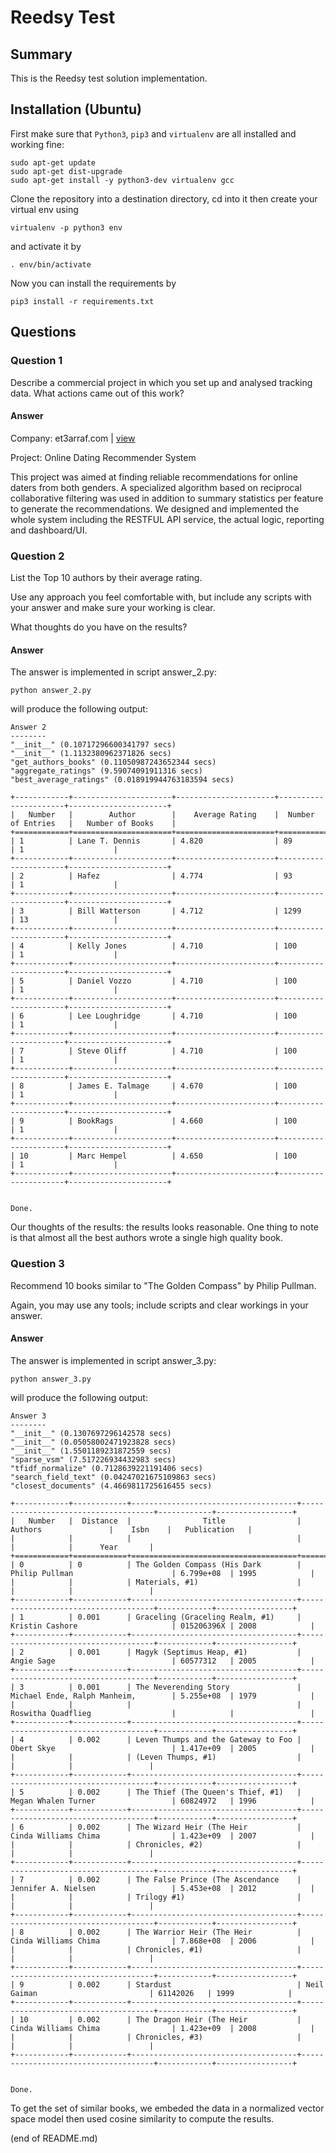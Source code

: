 # Reedsy Test


## Summary
This is the Reedsy test solution implementation.


## Installation (Ubuntu)

First make sure that `Python3`, `pip3` and `virtualenv` are all installed and working fine:

    sudo apt-get update
    sudo apt-get dist-upgrade
    sudo apt-get install -y python3-dev virtualenv gcc 

Clone the repository into a destination directory, cd into it then create your virtual env using

    virtualenv -p python3 env
    
and activate it by

    . env/bin/activate
    
Now you can install the requirements by

    pip3 install -r requirements.txt


## Questions

### Question 1

Describe a commercial project in which you set up and analysed tracking data. What actions came out of this work?

#### Answer

Company: et3arraf.com | [view](http://www.et3arraf.com/)

Project: Online Dating Recommender System

This project was aimed at finding reliable recommendations for online daters from both genders. A specialized algorithm based on reciprocal collaborative filtering was used in addition to summary statistics per feature to generate the recommendations. We designed and implemented the whole system including the RESTFUL API service, the actual logic, reporting and dashboard/UI.


### Question 2

List the Top 10 authors by their average rating.

Use any approach you feel comfortable with, but include any scripts with your answer and make sure your working is clear.

What thoughts do you have on the results?


#### Answer

The answer is implemented in script answer_2.py:

    python answer_2.py
    
will produce the following output:


    Answer 2
    --------
    "__init__" (0.10717296600341797 secs)
    "__init__" (1.1132380962371826 secs)
    "get_authors_books" (0.11050987243652344 secs)
    "aggregate_ratings" (9.59074091911316 secs)
    "best_average_ratings" (0.018919944763183594 secs)
    
    +------------+----------------------+----------------------+----------------------+----------------------+
    |   Number   |        Author        |    Average Rating    |  Number of Entries   |   Number of Books    |
    +============+======================+======================+======================+======================+
    | 1          | Lane T. Dennis       | 4.820                | 89                   | 1                    |
    +------------+----------------------+----------------------+----------------------+----------------------+
    | 2          | Hafez                | 4.774                | 93                   | 1                    |
    +------------+----------------------+----------------------+----------------------+----------------------+
    | 3          | Bill Watterson       | 4.712                | 1299                 | 13                   |
    +------------+----------------------+----------------------+----------------------+----------------------+
    | 4          | Kelly Jones          | 4.710                | 100                  | 1                    |
    +------------+----------------------+----------------------+----------------------+----------------------+
    | 5          | Daniel Vozzo         | 4.710                | 100                  | 1                    |
    +------------+----------------------+----------------------+----------------------+----------------------+
    | 6          | Lee Loughridge       | 4.710                | 100                  | 1                    |
    +------------+----------------------+----------------------+----------------------+----------------------+
    | 7          | Steve Oliff          | 4.710                | 100                  | 1                    |
    +------------+----------------------+----------------------+----------------------+----------------------+
    | 8          | James E. Talmage     | 4.670                | 100                  | 1                    |
    +------------+----------------------+----------------------+----------------------+----------------------+
    | 9          | BookRags             | 4.660                | 100                  | 1                    |
    +------------+----------------------+----------------------+----------------------+----------------------+
    | 10         | Marc Hempel          | 4.650                | 100                  | 1                    |
    +------------+----------------------+----------------------+----------------------+----------------------+


    Done.


Our thoughts of the results: the results looks reasonable. One thing to note is that almost all the best authors wrote a single high quality book.


### Question 3

Recommend 10 books similar to "The Golden Compass" by Philip Pullman.

Again, you may use any tools; include scripts and clear workings in your answer.


#### Answer

The answer is implemented in script answer_3.py:

    python answer_3.py
    
will produce the following output:

    Answer 3
    --------
    "__init__" (0.1307697296142578 secs)
    "__init__" (0.05058002471923828 secs)
    "__init__" (1.5501189231872559 secs)
    "sparse_vsm" (7.517226934432983 secs)
    "tfidf_normalize" (0.7128639221191406 secs)
    "search_field_text" (0.04247021675109863 secs)
    "closest_documents" (4.4669811725616455 secs)
    
    +------------+------------+-------------------------------------+-------------------------------------+------------+-----------------+
    |   Number   |  Distance  |                Title                |               Authors               |    Isbn    |   Publication   |
    |            |            |                                     |                                     |            |      Year       |
    +============+============+=====================================+=====================================+============+=================+
    | 0          | 0          | The Golden Compass (His Dark        | Philip Pullman                      | 6.799e+08  | 1995            |
    |            |            | Materials, #1)                      |                                     |            |                 |
    +------------+------------+-------------------------------------+-------------------------------------+------------+-----------------+
    | 1          | 0.001      | Graceling (Graceling Realm, #1)     | Kristin Cashore                     | 015206396X | 2008            |
    +------------+------------+-------------------------------------+-------------------------------------+------------+-----------------+
    | 2          | 0.001      | Magyk (Septimus Heap, #1)           | Angie Sage                          | 60577312   | 2005            |
    +------------+------------+-------------------------------------+-------------------------------------+------------+-----------------+
    | 3          | 0.001      | The Neverending Story               | Michael Ende, Ralph Manheim,        | 5.255e+08  | 1979            |
    |            |            |                                     | Roswitha Quadflieg                  |            |                 |
    +------------+------------+-------------------------------------+-------------------------------------+------------+-----------------+
    | 4          | 0.002      | Leven Thumps and the Gateway to Foo | Obert Skye                          | 1.417e+09  | 2005            |
    |            |            | (Leven Thumps, #1)                  |                                     |            |                 |
    +------------+------------+-------------------------------------+-------------------------------------+------------+-----------------+
    | 5          | 0.002      | The Thief (The Queen's Thief, #1)   | Megan Whalen Turner                 | 60824972   | 1996            |
    +------------+------------+-------------------------------------+-------------------------------------+------------+-----------------+
    | 6          | 0.002      | The Wizard Heir (The Heir           | Cinda Williams Chima                | 1.423e+09  | 2007            |
    |            |            | Chronicles, #2)                     |                                     |            |                 |
    +------------+------------+-------------------------------------+-------------------------------------+------------+-----------------+
    | 7          | 0.002      | The False Prince (The Ascendance    | Jennifer A. Nielsen                 | 5.453e+08  | 2012            |
    |            |            | Trilogy #1)                         |                                     |            |                 |
    +------------+------------+-------------------------------------+-------------------------------------+------------+-----------------+
    | 8          | 0.002      | The Warrior Heir (The Heir          | Cinda Williams Chima                | 7.868e+08  | 2006            |
    |            |            | Chronicles, #1)                     |                                     |            |                 |
    +------------+------------+-------------------------------------+-------------------------------------+------------+-----------------+
    | 9          | 0.002      | Stardust                            | Neil Gaiman                         | 61142026   | 1999            |
    +------------+------------+-------------------------------------+-------------------------------------+------------+-----------------+
    | 10         | 0.002      | The Dragon Heir (The Heir           | Cinda Williams Chima                | 1.423e+09  | 2008            |
    |            |            | Chronicles, #3)                     |                                     |            |                 |
    +------------+------------+-------------------------------------+-------------------------------------+------------+-----------------+
    
    
    Done.

To get the set of similar books, we embeded the data in a normalized vector space model then used cosine similarity to compute the results.

(end of README.md)




